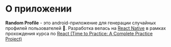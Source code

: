 # О приложении

**Random Profile** - это android-приложение для генерации случайных профилей пользователей 👤. Разработка велась на [React Native](https://reactnative.dev/) в рамках прохождения курса по [React (Time to Practice: A Complete Practice Project)](https://www.udemy.com/course/react-the-complete-guide-incl-redux/)
